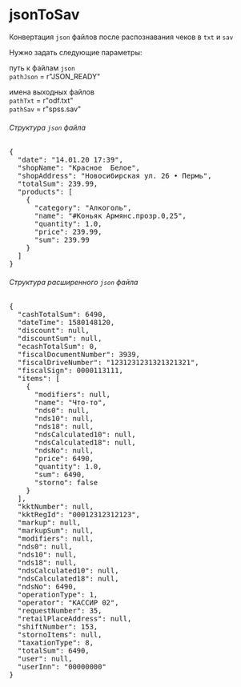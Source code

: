 # jsonToSav
Конвертация `json` файлов после распознавания чеков в `txt` и `sav`

Нужно задать следующие параметры:

путь к файлам `json`<br>
`pathJson` = r"JSON_READY"

имена выходных файлов<br>
`pathTxt` = r"odf.txt"<br>
`pathSav` = r"spss.sav"

###### Структура `json` файла
<pre>{
  "date": "14.01.20 17:39",
  "shopName": "Красное  Белое",
  "shopAddress": "Новосибирская ул. 26 • Пермь",
  "totalSum": 239.99,
  "products": [
    {
      "category": "Алкоголь",
      "name": "#Коньяк Армянс.прозр.0,25",
      "quantity": 1.0,
      "price": 239.99,
      "sum": 239.99
    }
  ]
}</pre>

###### Структура расширенного `json` файла
<pre>{
  "cashTotalSum": 6490,
  "dateTime": 1580148120,
  "discount": null,
  "discountSum": null,
  "ecashTotalSum": 0,
  "fiscalDocumentNumber": 3939,
  "fiscalDriveNumber": "1231231231321321321",
  "fiscalSign": 0000113111,
  "items": [
    {
      "modifiers": null,
      "name": "Что-то",
      "nds0": null,
      "nds10": null,
      "nds18": null,
      "ndsCalculated10": null,
      "ndsCalculated18": null,
      "ndsNo": null,
      "price": 6490,
      "quantity": 1.0,
      "sum": 6490,
      "storno": false
    }
  ],
  "kktNumber": null,
  "kktRegId": "00012312312123",
  "markup": null,
  "markupSum": null,
  "modifiers": null,
  "nds0": null,
  "nds10": null,
  "nds18": null,
  "ndsCalculated10": null,
  "ndsCalculated18": null,
  "ndsNo": 6490,
  "operationType": 1,
  "operator": "КАССИР 02",
  "requestNumber": 35,
  "retailPlaceAddress": null,
  "shiftNumber": 153,
  "stornoItems": null,
  "taxationType": 8,
  "totalSum": 6490,
  "user": null,
  "userInn": "00000000"
}</pre>